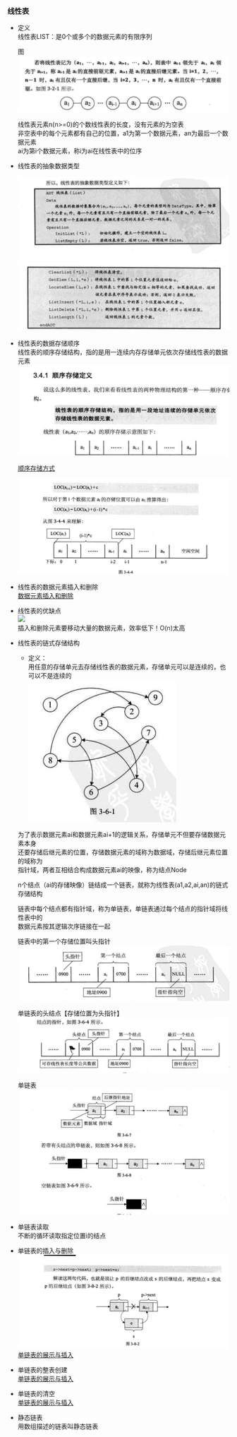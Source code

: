 ### 线性表  
- 定义  
  线性表LIST：是0个或多个的数据元素的有限序列    
  
  图
  ![list](datastruct/list1.png)  
  
  线性表元素n(n>=0)的个数线性表的长度，没有元素的为空表  
  非空表中的每个元素都有自己的位置，a1为第一个数据元素，an为最后一个数据元素  
  ai为第i个数据元素，称i为ai在线性表中的位序  
  
  
- 线性表的抽象数据类型   

    ![line](datastruct/listdefine1.png)
    ![line](datastruct/listdefine2.png)  
    
- 线性表的数据存储顺序    
    线性表的顺序存储结构，指的是用一连续内存存储单元依次存储线性表的数据元素   
    ![](datastruct/line_storage.png)   
    
    [顺序存储方式](list.c)

    ![](datastruct/line_storage_loc.png)  
    
- 线性表的数据元素插入和删除  
    [数据元素插入和删除](list.c)  
    
- 线性表的优缺点   
    ![](list2.png)    
    插入和删除元素要移动大量的数据元素，效率低下！O(n)太高   
    
- 线性表的链式存储结构     

  - 定义：  
  用任意的存储单元去存储线性表的数据元素，存储单元可以是连续的，也可以不是连续的   
  ![链式存储](datastruct/list3.png)     
  
  为了表示数据元素ai和数据元素ai+1的逻辑关系，存储单元不但要存储数据元素本身  
  还要存储后继元素的位置，存储数据元素的域称为数据域，存储后继元素位置的域称为  
  指针域，两者互相结合构成数据元素ai的映像，称为结点Node  
  
  n个结点（ai的存储映像）链结成一个链表，就称为线性表(a1,a2,ai,an)的链式存储结构   
  
  
  链表中每个结点都有指针域，称为单链表，单链表通过每个结点的指针域将线性表中的  
  数据元素按其逻辑次序链接在一起     
  
  链表中的第一个存储位置叫头指针   
  ![list_chain](datastruct/list_chain2.png)  
  
  单链表的头结点【存储位置为头指针】  
  ![chainline](datastruct/line_chain3.png)
  
  
  单链表  
  ![](datastruct/list_chain3.png)  
  
- 单链表读取     
    不断的循环读取指定位置i的结点  
    
- 单链表的插入与删除   
 ![insert](datastruct/listchain_insert.png)  
 [单链表的展示与插入](listchain.c)  
 
- 单链表的整表创建    
 [单链表的展示与插入](listchain.c)  
- 单链表的清空  
 [单链表的展示与插入](listchain.c)    
 
- 静态链表   
 用数组描述的链表叫静态链表     


